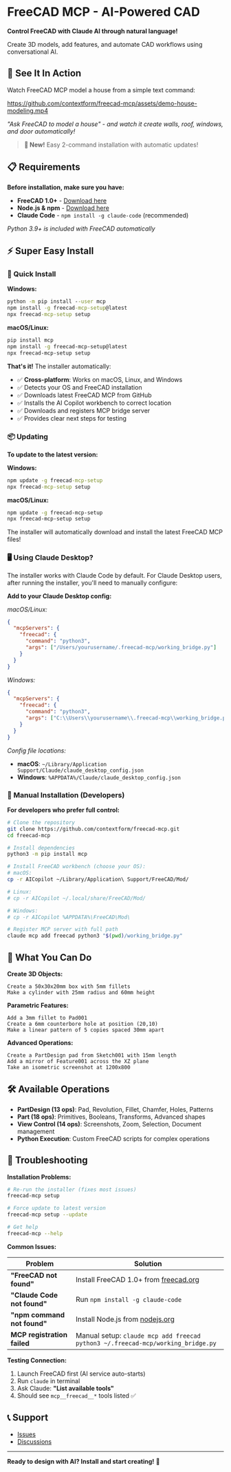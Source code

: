 # FreeCAD MCP - AI-Powered CAD

**Control FreeCAD with Claude AI through natural language!**

Create 3D models, add features, and automate CAD workflows using conversational AI.

## 🎥 See It In Action

Watch FreeCAD MCP model a house from a simple text command:

https://github.com/contextform/freecad-mcp/assets/demo-house-modeling.mp4

*"Ask FreeCAD to model a house" - and watch it create walls, roof, windows, and door automatically!*

> **🎉 New!** Easy 2-command installation with automatic updates!

## 📋 Requirements

**Before installation, make sure you have:**

- **FreeCAD 1.0+** - [Download here](https://freecad.org/downloads.php)
- **Node.js & npm** - [Download here](https://nodejs.org/)
- **Claude Code** - `npm install -g claude-code` (recommended)

*Python 3.9+ is included with FreeCAD automatically*

## ⚡ Super Easy Install

### 🚀 Quick Install

**Windows:**
```cmd
python -m pip install --user mcp
npm install -g freecad-mcp-setup@latest
npx freecad-mcp-setup setup
```

**macOS/Linux:**
```bash
pip install mcp
npm install -g freecad-mcp-setup@latest
npx freecad-mcp-setup setup
```

**That's it!** The installer automatically:
- ✅ **Cross-platform**: Works on macOS, Linux, and Windows
- ✅ Detects your OS and FreeCAD installation
- ✅ Downloads latest FreeCAD MCP from GitHub
- ✅ Installs the AI Copilot workbench to correct location
- ✅ Downloads and registers MCP bridge server  
- ✅ Provides clear next steps for testing

### 📦 Updating

**To update to the latest version:**

**Windows:**
```cmd
npm update -g freecad-mcp-setup
npx freecad-mcp-setup setup
```

**macOS/Linux:**
```bash
npm update -g freecad-mcp-setup
npx freecad-mcp-setup setup
```

The installer will automatically download and install the latest FreeCAD MCP files!

### 🖥️ Using Claude Desktop?

The installer works with Claude Code by default. For Claude Desktop users, after running the installer, you'll need to manually configure:

**Add to your Claude Desktop config:**

*macOS/Linux:*
```json
{
  "mcpServers": {
    "freecad": {
      "command": "python3",
      "args": ["/Users/yourusername/.freecad-mcp/working_bridge.py"]
    }
  }
}
```

*Windows:*
```json
{
  "mcpServers": {
    "freecad": {
      "command": "python3",
      "args": ["C:\\Users\\yourusername\\.freecad-mcp\\working_bridge.py"]
    }
  }
}
```

*Config file locations:*
- **macOS**: `~/Library/Application Support/Claude/claude_desktop_config.json`
- **Windows**: `%APPDATA%/Claude/claude_desktop_config.json`

### 🔧 Manual Installation (Developers)

**For developers who prefer full control:**

```bash
# Clone the repository
git clone https://github.com/contextform/freecad-mcp.git
cd freecad-mcp

# Install dependencies
python3 -m pip install mcp

# Install FreeCAD workbench (choose your OS):
# macOS:
cp -r AICopilot ~/Library/Application\ Support/FreeCAD/Mod/

# Linux:
# cp -r AICopilot ~/.local/share/FreeCAD/Mod/

# Windows:
# cp -r AICopilot %APPDATA%\FreeCAD\Mod\

# Register MCP server with full path
claude mcp add freecad python3 "$(pwd)/working_bridge.py"
```

## 🚀 What You Can Do

**Create 3D Objects:**
```
Create a 50x30x20mm box with 5mm fillets
Make a cylinder with 25mm radius and 60mm height
```

**Parametric Features:**
```
Add a 3mm fillet to Pad001
Create a 6mm counterbore hole at position (20,10)
Make a linear pattern of 5 copies spaced 30mm apart
```

**Advanced Operations:**
```
Create a PartDesign pad from Sketch001 with 15mm length
Add a mirror of Feature001 across the XZ plane
Take an isometric screenshot at 1200x800
```

## 🛠️ Available Operations

- **PartDesign (13 ops)**: Pad, Revolution, Fillet, Chamfer, Holes, Patterns
- **Part (18 ops)**: Primitives, Booleans, Transforms, Advanced shapes
- **View Control (14 ops)**: Screenshots, Zoom, Selection, Document management
- **Python Execution**: Custom FreeCAD scripts for complex operations


## 🐛 Troubleshooting

**Installation Problems:**
```bash
# Re-run the installer (fixes most issues)
freecad-mcp setup

# Force update to latest version  
freecad-mcp setup --update

# Get help
freecad-mcp --help
```

**Common Issues:**

| Problem | Solution |
|---------|----------|
| **"FreeCAD not found"** | Install FreeCAD 1.0+ from [freecad.org](https://freecad.org/downloads.php) |
| **"Claude Code not found"** | Run `npm install -g claude-code` |
| **"npm command not found"** | Install Node.js from [nodejs.org](https://nodejs.org/) |
| **MCP registration failed** | Manual setup: `claude mcp add freecad python3 ~/.freecad-mcp/working_bridge.py` |

**Testing Connection:**
1. Launch FreeCAD first (AI service auto-starts)
2. Run `claude` in terminal
3. Ask Claude: **"List available tools"**  
4. Should see `mcp__freecad__*` tools listed ✅

## 📞 Support

- [Issues](https://github.com/contextform/freecad-mcp/issues)
- [Discussions](https://github.com/contextform/freecad-mcp/discussions)

---

**Ready to design with AI? Install and start creating!** 🚀